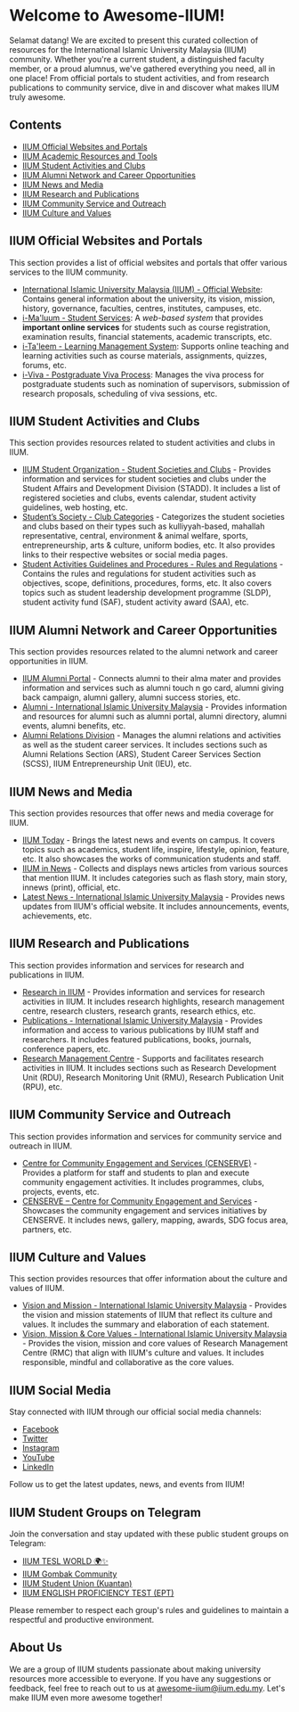 # Welcome to Awesome-IIUM!

Selamat datang! We are excited to present this curated collection of resources for the International Islamic University Malaysia (IIUM) community. Whether you're a current student, a distinguished faculty member, or a proud alumnus, we've gathered everything you need, all in one place! From official portals to student activities, and from research publications to community service, dive in and discover what makes IIUM truly awesome.

## Contents

- [IIUM Official Websites and Portals](#iium-official-websites-and-portals)
- [IIUM Academic Resources and Tools](#iium-academic-resources-and-tools)
- [IIUM Student Activities and Clubs](#iium-student-activities-and-clubs)
- [IIUM Alumni Network and Career Opportunities](#iium-alumni-network-and-career-opportunities)
- [IIUM News and Media](#iium-news-and-media)
- [IIUM Research and Publications](#iium-research-and-publications)
- [IIUM Community Service and Outreach](#iium-community-service-and-outreach)
- [IIUM Culture and Values](#iium-culture-and-values)

## IIUM Official Websites and Portals

This section provides a list of official websites and portals that offer various services to the IIUM community.

- [International Islamic University Malaysia (IIUM) - Official Website](https://www.iium.edu.my/): Contains general information about the university, its vision, mission, history, governance, faculties, centres, institutes, campuses, etc.
- [i-Ma'luum - Student Services](https://imaluum.iium.edu.my/): A _web-based system_ that provides **important online services** for students such as course registration, examination results, financial statements, academic transcripts, etc.
- [i-Ta'leem - Learning Management System](https://italeem.iium.edu.my/): Supports online teaching and learning activities such as course materials, assignments, quizzes, forums, etc.
- [i-Viva - Postgraduate Viva Process](https://iviva.iium.edu.my/): Manages the viva process for postgraduate students such as nomination of supervisors, submission of research proposals, scheduling of viva sessions, etc.

## IIUM Student Activities and Clubs

This section provides resources related to student activities and clubs in IIUM.

- [IIUM Student Organization - Student Societies and Clubs](https://club.iium.edu.my/) - Provides information and services for student societies and clubs under the Student Affairs and Development Division (STADD). It includes a list of registered societies and clubs, events calendar, student activity guidelines, web hosting, etc.
- [Student’s Society - Club Categories](https://club.iium.edu.my/clubs-and-societies/) - Categorizes the student societies and clubs based on their types such as kulliyyah-based, mahallah representative, central, environment & animal welfare, sports, entrepreneurship, arts & culture, uniform bodies, etc. It also provides links to their respective websites or social media pages.
- [Student Activities Guidelines and Procedures - Rules and Regulations](https://istack.iium.edu.my/books/student-activities-guidelines-and-procedures-011) - Contains the rules and regulations for student activities such as objectives, scope, definitions, procedures, forms, etc. It also covers topics such as student leadership development programme (SLDP), student activity fund (SAF), student activity award (SAA), etc.

## IIUM Alumni Network and Career Opportunities

This section provides resources related to the alumni network and career opportunities in IIUM.

- [IIUM Alumni Portal](https://alumni.iium.edu.my/) - Connects alumni to their alma mater and provides information and services such as alumni touch n go card, alumni giving back campaign, alumni gallery, alumni success stories, etc.
- [Alumni - International Islamic University Malaysia](https://www.iium.edu.my/alumni) - Provides information and resources for alumni such as alumni portal, alumni directory, alumni events, alumni benefits, etc.
- [Alumni Relations Division](https://www.iium.edu.my/division/alumni) - Manages the alumni relations and activities as well as the student career services. It includes sections such as Alumni Relations Section (ARS), Student Career Services Section (SCSS), IIUM Entrepreneurship Unit (IEU), etc.

## IIUM News and Media

This section provides resources that offer news and media coverage for IIUM.

- [IIUM Today](https://news.iium.edu.my/) - Brings the latest news and events on campus. It covers topics such as academics, student life, inspire, lifestyle, opinion, feature, etc. It also showcases the works of communication students and staff.
- [IIUM in News](https://newsroom.iium.edu.my/) - Collects and displays news articles from various sources that mention IIUM. It includes categories such as flash story, main story, innews (print), official, etc.
- [Latest News - International Islamic University Malaysia](https://www.iium.edu.my/news) - Provides news updates from IIUM's official website. It includes announcements, events, achievements, etc.

## IIUM Research and Publications

This section provides information and services for research and publications in IIUM.

- [Research in IIUM](https://www.iium.edu.my/research) - Provides information and services for research activities in IIUM. It includes research highlights, research management centre, research clusters, research grants, research ethics, etc.
- [Publications - International Islamic University Malaysia](https://www.iium.edu.my/publications) - Provides information and access to various publications by IIUM staff and researchers. It includes featured publications, books, journals, conference papers, etc.
- [Research Management Centre](https://www.iium.edu.my/centre/rmc) - Supports and facilitates research activities in IIUM. It includes sections such as Research Development Unit (RDU), Research Monitoring Unit (RMU), Research Publication Unit (RPU), etc.

## IIUM Community Service and Outreach

This section provides information and services for community service and outreach in IIUM.

- [Centre for Community Engagement and Services (CENSERVE)](https://www.iium.edu.my/centre/censerve) - Provides a platform for staff and students to plan and execute community engagement activities. It includes programmes, clubs, projects, events, etc.
- [CENSERVE – Centre for Community Engagement and Services](https://censerve.iium.edu.my/) - Showcases the community engagement and services initiatives by CENSERVE. It includes news, gallery, mapping, awards, SDG focus area, partners, etc.

## IIUM Culture and Values

This section provides resources that offer information about the culture and values of IIUM.

- [Vision and Mission - International Islamic University Malaysia](https://www.iium.edu.my/office/odrail/vision-and-mission-10) - Provides the vision and mission statements of IIUM that reflect its culture and values. It includes the summary and elaboration of each statement.
- [Vision, Mission & Core Values - International Islamic University Malaysia](https://www.iium.edu.my/centre/rmc/vision-mission-core-values) - Provides the vision, mission and core values of Research Management Centre (RMC) that align with IIUM's culture and values. It includes responsible, mindful and collaborative as the core values.

## IIUM Social Media

Stay connected with IIUM through our official social media channels:

- [Facebook](https://www.facebook.com/IIUM.Official)
- [Twitter](https://twitter.com/OfficialIIUM)
- [Instagram](https://www.instagram.com/iiumofficial/)
- [YouTube](https://www.youtube.com/user/IIUMOnline)
- [LinkedIn](https://www.linkedin.com/school/international-islamic-university-malaysia/)

Follow us to get the latest updates, news, and events from IIUM!

## IIUM Student Groups on Telegram

Join the conversation and stay updated with these public student groups on Telegram:

- [IIUM TESL WORLD 🌍✨](https://t.me/+dyIQjAoVJSA4OTdl)
- [IIUM Gombak Community](https://t.me/+vM82diHHT35lMzE1)
- [IIUM Student Union (Kuantan)](https://t.me/s/SUPCIIUMKUANTANOFFICIAL/270)
- [IIUM ENGLISH PROFICIENCY TEST (EPT)](https://t.me/+Xkv9IsxRUZ4yNWM9)

Please remember to respect each group's rules and guidelines to maintain a respectful and productive environment.

## About Us

We are a group of IIUM students passionate about making university resources more accessible to everyone. If you have any suggestions or feedback, feel free to reach out to us at [awesome-iium@iium.edu.my](mailto:awesome-iium@iium.edu.my). Let's make IIUM even more awesome together!
